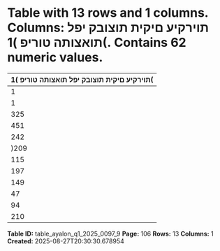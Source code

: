 # Table with 13 rows and 1 columns. Columns: תוירקיע םיקית תוצובק יפל תואצותה טוריפ )1(. Contains 62 numeric values.

| תוירקיע םיקית תוצובק יפל תואצותה טוריפ )1( |
|---|
| 1 | 654 | 651 857 | 327 429 | 929 367 | 395 חוטיב יתורישמ תוסנכה |
| 1 | 329 | 528 609 | 424 399 | 218 320 | 886 )*( חוטיב יתורישמ תואצוה |
| 325 | 123 247 | 903 30 | 711 46 | 509 םיקזחומ הנשמ יחוטיב ינפל חוטיב יתורישמ חוור |
| 451 | 637 336 | 375 18 | 871 96 | 391 הנשמ חוטיבמ תואצוה |
| 242 | 219 173 | 381 14 | 481 54 | 357 הנשמ חוטיבמ )תואצוה( תוסנכה |
| )209 | 418( )162 | 994( )4 | 390( )42 | 034( םיקזחומ הנשמ חוטיב יזוחמ וטנ תואצוה |
| 115 | 705 84 | 909 26 | 321 4 | 475 חוטיב יתורישמ חוור |
| 197 | 281 102 | 659 18 | 777 75 | 845 וטנ | תועקשהמ םיחוור לכה ךס |
| 149 | 822 79 | 188 6 | 569 64 | 065 חוטיב יזוחמ תועבונה וטנ | ןומימ תואצוה |
| 47 | 271 22 | 499 710 24 | 062 הנשמ חוטיב יזוחמ תועבונה וטנ | ןומימ תוסנכה |
| 94 | 730 45 | 970 12 | 918 35 | 842 וטנ | ןומימו תועקשהמ חוור |
| 210 | 435 130 | 879 39 | 239 40 | 317 העקשהמו חוטיבמ וטנ | חוור |

**Table ID:** table_ayalon_q1_2025_0097_9
**Page:** 106
**Rows:** 13
**Columns:** 1
**Created:** 2025-08-27T20:30:30.678954
